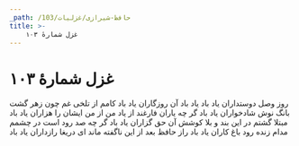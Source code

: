 ```yaml
---
_path: /حافظ-شیرازی/غزلیات/103
title: >-
    غزل شمارهٔ ۱۰۳
---
```

# غزل شمارهٔ ۱۰۳

روز وصل دوستداران یاد باد
یاد باد آن روزگاران یاد باد
کامم از تلخی غم چون زهر گشت
بانگ نوش شادخواران یاد باد
گر چه یاران فارغند از یاد من
از من ایشان را هزاران یاد باد
مبتلا گشتم در این بند و بلا
کوشش آن حق گزاران یاد باد
گر چه صد رود است در چشمم مدام
زنده رود باغ کاران یاد باد
راز حافظ بعد از این ناگفته ماند
ای دریغا رازداران یاد باد
